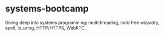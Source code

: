 # systems-bootcamp
Diving deep into systems programming: multithreading, lock-free wizardry, epoll, io_uring, HTTP/HTTPS, WebRTC.
